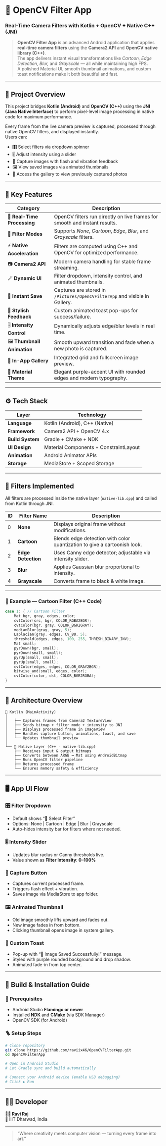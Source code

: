 # 🎨 OpenCV Filter App  
### Real-Time Camera Filters with Kotlin + OpenCV + Native C++ (JNI)

> **OpenCV Filter App** is an advanced Android application that applies **real-time camera filters** using the **Camera2 API** and **OpenCV native library (C++)**.  
> The app delivers instant visual transformations like *Cartoon, Edge Detection, Blur,* and *Grayscale* — all while maintaining high FPS.  
> A polished Material UI, smooth thumbnail animations, and custom toast notifications make it both beautiful and fast.

---

## 🚀 Project Overview

This project bridges **Kotlin (Android)** and **OpenCV (C++)** using the **JNI (Java Native Interface)** to perform pixel-level image processing in native code for maximum performance.

Every frame from the live camera preview is captured, processed through native OpenCV filters, and displayed instantly.  
Users can:
- 🎛️ Select filters via dropdown spinner  
- 🎚️ Adjust intensity using a slider  
- 📸 Capture images with flash and vibration feedback  
- 🖼️ View saved images via animated thumbnails  
- 📂 Access the gallery to view previously captured photos  

---

## 🧩 Key Features

| Category | Description |
|-----------|--------------|
| 🧠 **Real-Time Processing** | OpenCV filters run directly on live frames for smooth and instant results. |
| 🎨 **Filter Modes** | Supports *None*, *Cartoon*, *Edge*, *Blur*, and *Grayscale* filters. |
| ⚡ **Native Acceleration** | Filters are computed using C++ and OpenCV for optimized performance. |
| 📷 **Camera2 API** | Modern camera handling for stable frame streaming. |
| 🪄 **Dynamic UI** | Filter dropdown, intensity control, and animated thumbnails. |
| 💾 **Instant Save** | Captures are stored in `/Pictures/OpenCVFilterApp` and visible in Gallery. |
| 💬 **Stylish Feedback** | Custom animated toast pop-ups for success/failure. |
| 🎚️ **Intensity Control** | Dynamically adjusts edge/blur levels in real time. |
| 🖼️ **Thumbnail Animation** | Smooth upward transition and fade when a new photo is captured. |
| 📂 **In-App Gallery** | Integrated grid and fullscreen image preview. |
| 💜 **Material Theme** | Elegant purple-accent UI with rounded edges and modern typography. |

---

## ⚙️ Tech Stack

| Layer | Technology |
|--------|-------------|
| **Language** | Kotlin (Android), C++ (Native) |
| **Framework** | Camera2 API + OpenCV 4.x |
| **Build System** | Gradle + CMake + NDK |
| **UI Design** | Material Components + ConstraintLayout |
| **Animation** | Android Animator APIs |
| **Storage** | MediaStore + Scoped Storage |

---

## 🧠 Filters Implemented

All filters are processed inside the native layer (`native-lib.cpp`) and called from Kotlin through JNI.

| ID | Filter Name | Description |
|----|--------------|-------------|
| 0 | **None** | Displays original frame without modifications. |
| 1 | **Cartoon** | Blends edge detection with color quantization to give a cartoonish look. |
| 2 | **Edge Detection** | Uses Canny edge detector; adjustable via intensity slider. |
| 3 | **Blur** | Applies Gaussian blur proportional to intensity. |
| 4 | **Grayscale** | Converts frame to black & white image. |

---

### 🧮 Example — Cartoon Filter (C++ Code)

```cpp
case 1: { // Cartoon Filter
    Mat bgr, gray, edges, color;
    cvtColor(src, bgr, COLOR_RGBA2BGR);
    cvtColor(bgr, gray, COLOR_BGR2GRAY);
    medianBlur(gray, gray, 5);
    Laplacian(gray, edges, CV_8U, 5);
    threshold(edges, edges, 100, 255, THRESH_BINARY_INV);
    Mat small; 
    pyrDown(bgr, small); 
    pyrDown(small, small);
    pyrUp(small, small); 
    pyrUp(small, small);
    cvtColor(edges, edges, COLOR_GRAY2BGR);
    bitwise_and(small, edges, color);
    cvtColor(color, dst, COLOR_BGR2RGBA);
}
```

---

## 🧱 Architecture Overview

```
📱 Kotlin (MainActivity)
│
│   ├── Captures frames from Camera2 TextureView
│   ├── Sends bitmap + filter mode + intensity to JNI
│   ├── Displays processed frame in ImageView
│   ├── Handles capture button, animations, toast, and save
│   └── Updates thumbnail preview
│
└── 🧠 Native Layer (C++ - native-lib.cpp)
    ├── Receives input & output bitmaps
    ├── Converts between ARGB ↔ Mat using AndroidBitmap
    ├── Runs OpenCV filter pipeline
    ├── Returns processed frame
    └── Ensures memory safety & efficiency
```

---

## 🖥️ App UI Flow

### 🎛️ Filter Dropdown
- Default shows “🎨 Select Filter”
- Options: None | Cartoon | Edge | Blur | Grayscale
- Auto-hides intensity bar for filters where not needed.

### 🎚️ Intensity Slider
- Updates blur radius or Canny thresholds live.
- Value shown as **Filter Intensity: 0–100%**

### 📸 Capture Button
- Captures current processed frame.
- Triggers flash effect + vibration.
- Saves image via MediaStore to app folder.

### 🖼️ Animated Thumbnail
- Old image smoothly lifts upward and fades out.
- New image fades in from bottom.
- Clicking thumbnail opens image in system gallery.

### 💬 Custom Toast
- Pop-up with “📸 Image Saved Successfully!” message.
- Styled with purple rounded background and drop shadow.
- Animated fade-in from top center.

---

## 🧰 Build & Installation Guide

### 🔧 Prerequisites
- Android Studio **Flamingo or newer**
- Installed **NDK** and **CMake** (via SDK Manager)
- OpenCV SDK (for Android)

### 🪜 Setup Steps

```bash
# Clone repository
git clone https://github.com/raviix46/OpenCVFilterApp.git
cd OpenCVFilterApp

# Open in Android Studio
# Let Gradle sync and build automatically

# Connect your Android device (enable USB debugging)
# Click ▶ Run
```

---

## 🧑‍💻 Developer

**👨‍💻 Ravi Raj**  
💼 IIIT Dharwad, India  

---

> “Where creativity meets computer vision — turning every frame into art.”

